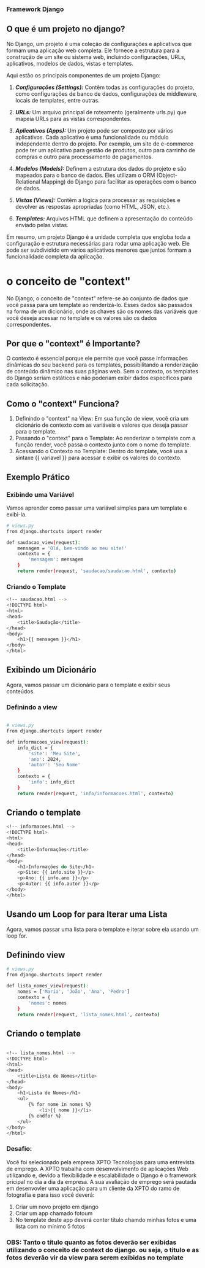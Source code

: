 ### Framework Django
## O que é um projeto no django?

No Django, um projeto é uma coleção de configurações e aplicativos que formam uma aplicação web completa. Ele fornece a estrutura para a construção de um site ou sistema web, incluindo configurações, URLs, aplicativos, modelos de dados, vistas e templates.

Aqui estão os principais componentes de um projeto Django:

1. ***Configurações  (Settings):*** Contêm todas as configurações do projeto, como configurações de banco de dados, configurações de middleware, locais de templates, entre outras.

2. ***URLs:*** Um arquivo principal de roteamento (geralmente urls.py) que mapeia URLs para as vistas correspondentes.

3. ***Aplicativos (Apps):*** Um projeto pode ser composto por vários aplicativos. Cada aplicativo é uma funcionalidade ou módulo independente dentro do projeto. Por exemplo, um site de e-commerce pode ter um aplicativo para gestão de produtos, outro para carrinho de compras e outro para processamento de pagamentos.

4. ***Modelos (Models):*** Definem a estrutura dos dados do projeto e são mapeados para o banco de dados. Eles utilizam o ORM (Object-Relational Mapping) do Django para facilitar as operações com o banco de dados.

5. ***Vistas (Views):*** Contêm a lógica para processar as requisições e devolver as respostas apropriadas (como HTML, JSON, etc.).

6. ***Templates:*** Arquivos HTML que definem a apresentação do conteúdo enviado pelas vistas.

Em resumo, um projeto Django é a unidade completa que engloba toda a configuração e estrutura necessárias para rodar uma aplicação web. Ele pode ser subdividido em vários aplicativos menores que juntos formam a funcionalidade completa da aplicação.

###

# o conceito de "context"
No Django, o conceito de "context" refere-se ao conjunto de dados que você passa para um template ao renderizá-lo. Esses dados são passados na forma de um dicionário, onde as chaves são os nomes das variáveis que você deseja acessar no template e os valores são os dados correspondentes.

## Por que o "context" é Importante?
O contexto é essencial porque ele permite que você passe informações dinâmicas do seu backend para os templates, possibilitando a renderização de conteúdo dinâmico nas suas páginas web. Sem o contexto, os templates do Django seriam estáticos e não poderiam exibir dados específicos para cada solicitação.

## Como o "context" Funciona?
1. Definindo o "context" na View: Em sua função de view, você cria um dicionário de contexto com as variáveis e valores que deseja passar para o template.
2. Passando o "context" para o Template: Ao renderizar o template com a função render, você passa o contexto junto com o nome do template.
3. Acessando o Contexto no Template: Dentro do template, você usa a sintaxe {{ variavel }} para acessar e exibir os valores do contexto.



## Exemplo Prático

### Exibindo uma Variável
Vamos aprender como passar uma variável simples para um template e exibi-la.


```bash
# views.py
from django.shortcuts import render

def saudacao_view(request):
    mensagem = 'Olá, bem-vindo ao meu site!'
    contexto = {
        'mensagem': mensagem
    }
    return render(request, 'saudacao/saudacao.html', contexto)
```
### Criando o Template

```bash
<!-- saudacao.html -->
<!DOCTYPE html>
<html>
<head>
    <title>Saudação</title>
</head>
<body>
    <h1>{{ mensagem }}</h1>
</body>
</html>

```
## Exibindo um Dicionário
Agora, vamos passar um dicionário para o template e exibir seus conteúdos.

### Definindo a view
```bash

# views.py
from django.shortcuts import render

def informacoes_view(request):
    info_dict = {
        'site': 'Meu Site',
        'ano': 2024,
        'autor': 'Seu Nome'
    }
    contexto = {
        'info': info_dict
    }
    return render(request, 'info/informacoes.html', contexto)
```
## Criando o template

```bash
<!-- informacoes.html -->
<!DOCTYPE html>
<html>
<head>
    <title>Informações</title>
</head>
<body>
    <h1>Informações do Site</h1>
    <p>Site: {{ info.site }}</p>
    <p>Ano: {{ info.ano }}</p>
    <p>Autor: {{ info.autor }}</p>
</body>
</html>
```

## Usando um Loop for para Iterar uma Lista
Agora, vamos passar uma lista para o template e iterar sobre ela usando um loop for.

## Definindo view
```bash
# views.py
from django.shortcuts import render

def lista_nomes_view(request):
    nomes = ['Maria', 'João', 'Ana', 'Pedro']
    contexto = {
        'nomes': nomes
    }
    return render(request, 'lista_nomes.html', contexto)

```

## Criando o template
```bash

<!-- lista_nomes.html -->
<!DOCTYPE html>
<html>
<head>
    <title>Lista de Nomes</title>
</head>
<body>
    <h1>Lista de Nomes</h1>
    <ul>
        {% for nome in nomes %}
            <li>{{ nome }}</li>
        {% endfor %}
    </ul>
</body>
</html>

```
### Desafio: 

Você foi selecionado pela empresa XPTO Tecnologias para uma entrevista de emprego. A XPTO trabalha com desenvolvimento de aplicações Web utilizando e, devido a flexibilidade e escalabilidade o Django é o framework pricipal no dia a dia da empresa.
A sua avaliação de emprego será pautada em desenvovler uma aplicação para um cliente da XPTO do ramo de fotografia e para isso você deverá:
1. Criar um novo projeto em django
2. Criar um app chamado fotoum 
3. No template deste app deverá conter titulo chamdo minhas fotos e uma lista com no mínimo 5 fotos
### OBS: Tanto o título quanto as fotos deverão ser exibidas utilizando o conceito de context do django. ou seja, o titulo e as fotos deverão vir da view para serem exibidas no template